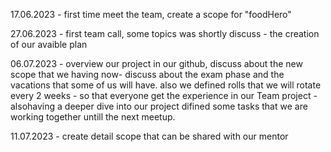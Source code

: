 17.06.2023 - first time meet the team, create a scope for "foodHero"

27.06.2023 - first team call, some topics was shortly discuss - the creation of our avaible plan 

06.07.2023 - overview our project in our github, discuss about the new scope that we having now- discuss about the exam phase and the vacations that some of us will have.
             also we defined rolls that we will rotate every 2 weeks - so that everyone get the experience in our Team project - alsohaving a deeper dive into our project
             difined some tasks that we are working together untill the next meetup.

11.07.2023 - create detail scope that can be shared with our mentor
